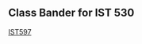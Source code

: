 ## Class Bander for IST 530

[IST597](https://docs.google.com/presentation/d/1zcUNFE2Ks8WoL1jw314wBHzCqECe-S2OCXDte7WsTh0/edit?usp=sharing)
